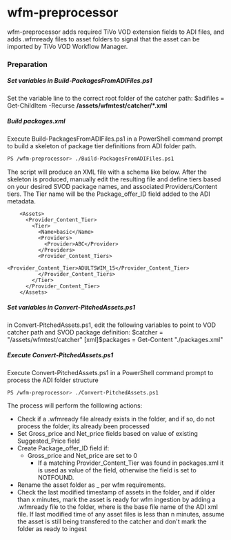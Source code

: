 # wfm-preprocessor

wfm-preprocessor adds required TiVo VOD extension fields to ADI files, and adds .wfmready files to asset folders to signal that the asset can be imported by TiVo VOD Workflow Manager.

### Preparation

##### Set variables in Build-PackagesFromADIFiles.ps1
Set the variable line to the correct root folder of the catcher path:
$adifiles = Get-ChildItem -Recurse __/assets/wfmtest/catcher/*.xml__

##### Build packages.xml
Execute Build-PackagesFromADIFiles.ps1 in a PowerShell command prompt to build a skeleton of package tier definitions from ADI folder path. 
```sh
PS /wfm-preprocessor> ./Build-PackagesFromADIFiles.ps1
```
The script will produce an XML file with a schema like below. After the skeleton is produced, manually edit the resulting file and define tiers based on your desired SVOD package names, and associated Providers/Content tiers. The Tier name will be the Package_offer_ID field added to the ADI metadata. 


        <Assets>
          <Provider_Content_Tier>
            <Tier>
              <Name>basic</Name>
              <Providers>
                <Provider>ABC</Provider>
              </Providers>
              <Provider_Content_Tiers>
                <Provider_Content_Tier>ADULTSWIM_15</Provider_Content_Tier>
              </Provider_Content_Tiers>
            </Tier>
          </Provider_Content_Tier>
        </Assets>

##### Set variables in Convert-PitchedAssets.ps1
in Convert-PitchedAssets.ps1, edit the following variables to point to VOD catcher path and SVOD package definition:
$catcher = "/assets/wfmtest/catcher"
[xml]$packages = Get-Content "./packages.xml"

##### Execute Convert-PitchedAssets.ps1
Execute Convert-PitchedAssets.ps1 in a PowerShell command prompt to process the ADI folder structure
```sh
PS /wfm-preprocessor> ./Convert-PitchedAssets.ps1
```
The process will perform the folllowing actions:
* Check if a .wfmready file already exists in the folder, and if so, do not process the folder, its already been processed
* Set Gross_price and Net_price fields based on value of existing Suggested_Price field
* Create Package_offer_ID field if:
    * Gross_price and Net_price are set to 0 
        * If a matching Provider_Content_Tier was found in packages.xml it is used as value of the field, otherwise the field is set to NOTFOUND.
* Rename the asset folder as <assetID>_<timestamp> per wfm requirements. 
* Check the last modified timestamp of assets in the folder, and if older than x minutes, mark the asset is ready for wfm ingestion by adding a <xml>.wfmready file to the folder, where <xml> is the base file name of the ADI xml file. If last modified time of any asset files is less than n minutes, assume the asset is still being transfered to the catcher and don't mark the folder as ready to ingest  
